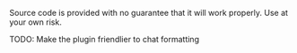 Source code is provided with no guarantee that it will work properly. Use at your own risk.

TODO:
Make the plugin friendlier to chat formatting

